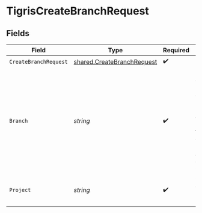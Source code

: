 # TigrisCreateBranchRequest


## Fields

| Field                                                                                                                                                             | Type                                                                                                                                                              | Required                                                                                                                                                          | Description                                                                                                                                                       |
| ----------------------------------------------------------------------------------------------------------------------------------------------------------------- | ----------------------------------------------------------------------------------------------------------------------------------------------------------------- | ----------------------------------------------------------------------------------------------------------------------------------------------------------------- | ----------------------------------------------------------------------------------------------------------------------------------------------------------------- |
| `CreateBranchRequest`                                                                                                                                             | [shared.CreateBranchRequest](../../models/shared/createbranchrequest.md)                                                                                          | :heavy_check_mark:                                                                                                                                                | N/A                                                                                                                                                               |
| `Branch`                                                                                                                                                          | *string*                                                                                                                                                          | :heavy_check_mark:                                                                                                                                                | Name of the database branch to be created. <p></p>**Note**: `main` is a reserved branch name for primary database and is automatically created with CreateProject |
| `Project`                                                                                                                                                         | *string*                                                                                                                                                          | :heavy_check_mark:                                                                                                                                                | Create a database branch in this project                                                                                                                          |